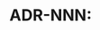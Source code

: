 # ADR-NNN: <Title>

**Date:** YYYY-MM-DD
**Status:** Proposed | Accepted | Deprecated | Superseded

## Context

<What problem are we solving? Relevant constraints and forces.>

## Decision

<The choice made and why this option was selected over alternatives.>

## Consequences

<Positive/negative outcomes, trade-offs, and follow-ups.>

## References

<Links to tickets, PRs, benchmarks, or prior ADRs.>
